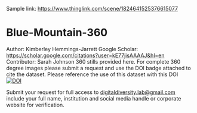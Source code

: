 Sample link: https://www.thinglink.com/scene/1824641525376615077 
# Blue-Mountain-360
Author: Kimberley Hemmings-Jarrett
Google Scholar: https://scholar.google.com/citations?user=kE77jisAAAAJ&hl=en
Contributor: Sarah Johnson
360 stills provided here. For complete 360  degree images please submit a request and use the DOI badge attached to cite the dataset.
Please reference the use of this dataset with this DOI
[![DOI](https://sandbox.zenodo.org/badge/771606740.svg)](https://sandbox.zenodo.org/doi/10.5072/zenodo.34928)

Submit your request for full access to digitaldiversity.lab@gmail.com 
include your full name, institution and social media handle or corporate website for verification.

